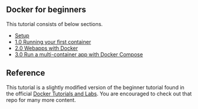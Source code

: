 ## Docker for beginners

This tutorial consists of below sections.

* [Setup](chapters/setup.md)
* [1.0 Running your first container](chapters/alpine.md)
* [2.0 Webapps with Docker](chapters/webapps.md)
* [3.0 Run a multi-container app with Docker Compose](chapters/votingapp.md)

## Reference

This tutorial is a slightly modified version of the beginner tutorial found in the official [Docker Tutorials and Labs](https://github.com/docker/labs). You are encouraged to check out that repo for many more content.
